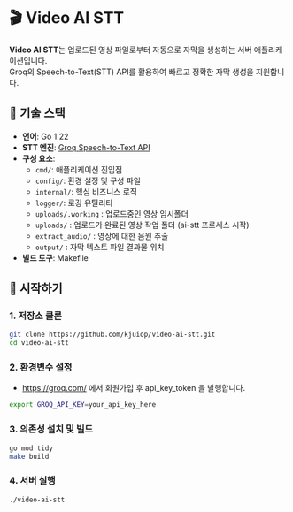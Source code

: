 # 🎬 Video AI STT

**Video AI STT**는 업로드된 영상 파일로부터 자동으로 자막을 생성하는 서버 애플리케이션입니다.  
Groq의 Speech-to-Text(STT) API를 활용하여 빠르고 정확한 자막 생성을 지원합니다.

## 🧰 기술 스택

- **언어**: Go 1.22
- **STT 엔진**: [Groq Speech-to-Text API](https://console.groq.com/docs/speech-to-text)
- **구성 요소**:
    - `cmd/`: 애플리케이션 진입점
    - `config/`: 환경 설정 및 구성 파일
    - `internal/`: 핵심 비즈니스 로직
    - `logger/`: 로깅 유틸리티
    - `uploads/.working` : 업로드중인 영상 임시폴더
    - `uploads/` : 업로드가 완료된 영상 작업 폴더 (ai-stt 프로세스 시작)
    - `extract_audio/` : 영상에 대한 음원 추출
    - `output/` : 자막 텍스트 파일 결과물 위치
- **빌드 도구**: Makefile

## 🚀 시작하기

### 1. 저장소 클론

```bash
git clone https://github.com/kjuiop/video-ai-stt.git
cd video-ai-stt
```

### 2. 환경변수 설정

- https://groq.com/ 에서 회원가입 후 api_key_token 을 발행합니다.

```bash
export GROQ_API_KEY=your_api_key_here
```

### 3. 의존성 설치 및 빌드

```bash
go mod tidy
make build
```

### 4. 서버 실행

```bash
./video-ai-stt
```

<br />
